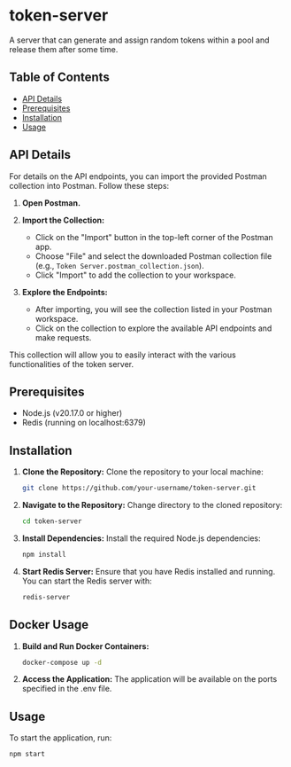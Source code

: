 # token-server
A server that can generate and assign random tokens within a pool and release them after some time.

## Table of Contents

- [API Details](#api-details)
- [Prerequisites](#prerequisites)
- [Installation](#installation)
- [Usage](#usage)


## API Details

For details on the API endpoints, you can import the provided Postman collection into Postman. Follow these steps:

1. **Open Postman.**
2. **Import the Collection:**
   - Click on the "Import" button in the top-left corner of the Postman app.
   - Choose "File" and select the downloaded Postman collection file (e.g., `Token Server.postman_collection.json`).
   - Click "Import" to add the collection to your workspace.

3. **Explore the Endpoints:**
   - After importing, you will see the collection listed in your Postman workspace. 
   - Click on the collection to explore the available API endpoints and make requests.

This collection will allow you to easily interact with the various functionalities of the token server.

## Prerequisites

- Node.js (v20.17.0 or higher)
- Redis (running on localhost:6379)

## Installation

1. **Clone the Repository:**
   Clone the repository to your local machine:
   ```bash
   git clone https://github.com/your-username/token-server.git
2. **Navigate to the Repository:**
   Change directory to the cloned repository:
   ```bash
   cd token-server
3. **Install Dependencies:**
   Install the required Node.js dependencies:
   ```bash
   npm install
4. **Start Redis Server:**
   Ensure that you have Redis installed and running. You can start the Redis server with:
   ```bash
   redis-server
## Docker Usage
1. **Build and Run Docker Containers:**
   ```bash
   docker-compose up -d
2. **Access the Application:**
   The application will be available on the ports specified in the .env file.
## Usage
To start the application, run:
```bash
npm start